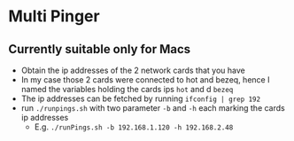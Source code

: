 # Multi Pinger
## Currently suitable only for Macs
- Obtain the ip addresses of the 2 network cards that you have
- In my case those 2 cards were connected to hot and bezeq, hence I named the variables holding the cards ips `hot` and d `bezeq`
- The ip addresses can be fetched by running `ifconfig | grep 192`
- run `./runpings.sh` with two parameter `-b` and `-h` each marking the cards ip addresses
  - E.g. `./runPings.sh -b 192.168.1.120 -h 192.168.2.48`

